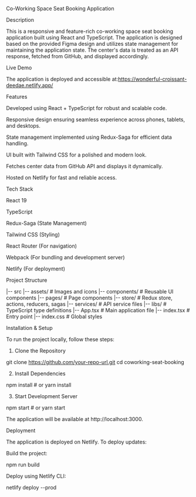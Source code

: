 Co-Working Space Seat Booking Application

Description

This is a responsive and feature-rich co-working space seat booking application built using React and TypeScript. The application is designed based on the provided Figma design and utilizes state management for maintaining the application state. The center's data is treated as an API response, fetched from GitHub, and displayed accordingly.

Live Demo

The application is deployed and accessible at:https://wonderful-croissant-deedae.netlify.app/

Features

Developed using React + TypeScript for robust and scalable code.

Responsive design ensuring seamless experience across phones, tablets, and desktops.

State management implemented using Redux-Saga for efficient data handling.

UI built with Tailwind CSS for a polished and modern look.

Fetches center data from GitHub API and displays it dynamically.

Hosted on Netlify for fast and reliable access.

Tech Stack

React 19

TypeScript

Redux-Saga (State Management)

Tailwind CSS (Styling)

React Router (For navigation)

Webpack (For bundling and development server)

Netlify (For deployment)

Project Structure

|-- src
    |-- assets/            # Images and icons
    |-- components/        # Reusable UI components
    |-- pages/             # Page components
    |-- store/             # Redux store, actions, reducers, sagas
    |-- services/          # API service files
    |-- libs/              # TypeScript type definitions
    |-- App.tsx            # Main application file
    |-- index.tsx          # Entry point
    |-- index.css          # Global styles

Installation & Setup

To run the project locally, follow these steps:

1. Clone the Repository

git clone https://github.com/your-repo-url.git
cd coworking-seat-booking

2. Install Dependencies

npm install  # or yarn install

3. Start Development Server

npm start  # or yarn start

The application will be available at http://localhost:3000.

Deployment

The application is deployed on Netlify. To deploy updates:

Build the project:

npm run build

Deploy using Netlify CLI:

netlify deploy --prod



